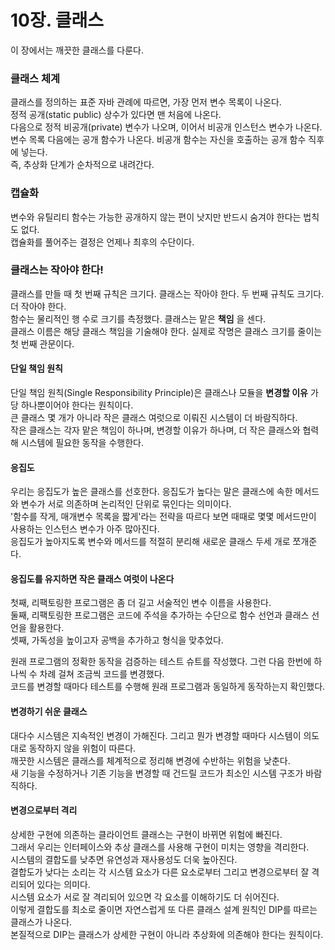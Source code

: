 10장. 클래스
===========
이 장에서는 깨끗한 클래스를 다룬다.  


### 클래스 체계
클래스를 정의하는 표준 자바 관례에 따르면, 가장 먼저 변수 목록이 나온다.  
정적 공개(static public) 상수가 있다면 맨 처음에 나온다.  
다음으로 정적 비공개(private) 변수가 나오며, 이어서 비공개 인스턴스 변수가 나온다.  
변수 목록 다음에는 공개 함수가 나온다. 비공개 함수는 자신을 호출하는 공개 함수 직후에 넣는다.  
즉, 추상화 단계가 순차적으로 내려간다.  


### 캡슐화
변수와 유틸리티 함수는 가능한 공개하지 않는 편이 낫지만 반드시 숨겨야 한다는 법칙도 없다.  
캡슐화를 풀어주는 결정은 언제나 최후의 수단이다.  


### 클래스는 작아야 한다!
클래스를 만들 때 첫 번째 규칙은 크기다. 클래스는 작아야 한다. 두 번째 규칙도 크기다. 더 작아야 한다.  
함수는 물리적인 행 수로 크기를 측정했다. 클래스는 맡은 **책임** 을 센다.  
클래스 이름은 해당 클래스 책임을 기술해야 한다. 실제로 작명은 클래스 크기를 줄이는 첫 번째 관문이다.  


#### 단일 책임 원칙
단일 책임 원칙(Single Responsibility Principle)은 클래스나 모듈을 **변경할 이유** 가 당 하나뿐이어야 한다는 원칙이다.  
큰 클래스 몇 개가 아니라 작은 클래스 여럿으로 이뤄진 시스템이 더 바람직하다.  
작은 클래스는 각자 맡은 책임이 하나며, 변경할 이유가 하나며, 더 작은 클래스와 협력해 시스템에 필요한 동작을 수행한다.  


#### 응집도
우리는 응집도가 높은 클래스를 선호한다. 응집도가 높다는 말은 클래스에 속한 메서드와 변수가 서로 의존하며 논리적인 단위로 묶인다는 의미이다.  
'함수를 작게, 매개변수 목록을 짧게'라는 전략을 따르다 보면 때때로 몇몇 메서드만이 사용하는 인스턴스 변수가 아주 많아진다.  
응집도가 높아지도록 변수와 메서드를 적절히 분리해 새로운 클래스 두세 개로 쪼개준다.  


#### 응집도를 유지하면 작은 클래스 여럿이 나온다
첫째, 리팩토링한 프로그램은 좀 더 길고 서술적인 변수 이름을 사용한다.  
둘째, 리팩토링한 프로그램은 코드에 주석을 추가하는 수단으로 함수 선언과 클래스 선언을 활용한다.  
셋째, 가독성을 높이고자 공백을 추가하고 형식을 맞추었다.  

원래 프로그램의 정확한 동작을 검증하는 테스트 슈트를 작성했다. 그런 다음 한번에 하나씩 수 차례 걸쳐 조금씩 코드를 변경했다.  
코드를 변경할 때마다 테스트를 수행해 원래 프로그램과 동일하게 동작하는지 확인했다.  


#### 변경하기 쉬운 클래스
대다수 시스템은 지속적인 변경이 가해진다. 그리고 뭔가 변경할 때마다 시스템이 의도대로 동작하지 않을 위험이 따른다.  
깨끗한 시스템은 클래스를 체계적으로 정리해 변경에 수반하는 위험을 낮춘다.  
새 기능을 수정하거나 기존 기능을 변경할 때 건드릴 코드가 최소인 시스템 구조가 바람직하다.  


#### 변경으로부터 격리
상세한 구현에 의존하는 클라이언트 클래스는 구현이 바뀌면 위험에 빠진다.  
그래서 우리는 인터페이스와 추상 클래스를 사용해 구현이 미치는 영향을 격리한다.  
시스템의 결합도를 낮추면 유연성과 재사용성도 더욱 높아진다.  
결합도가 낮다는 소리는 각 시스템 요소가 다른 요소로부터 그리고 변경으로부터 잘 격리되어 있다는 의미다.  
시스템 요소가 서로 잘 격리되어 있으면 각 요소를 이해하기도 더 쉬어진다.  
이렇게 결합도를 최소로 줄이면 자연스럽게 또 다른 클래스 설계 원칙인 DIP를 따르는 클래스가 나온다.  
본질적으로 DIP는 클래스가 상세한 구현이 아니라 추상화에 의존해야 한다는 원칙이다.  

